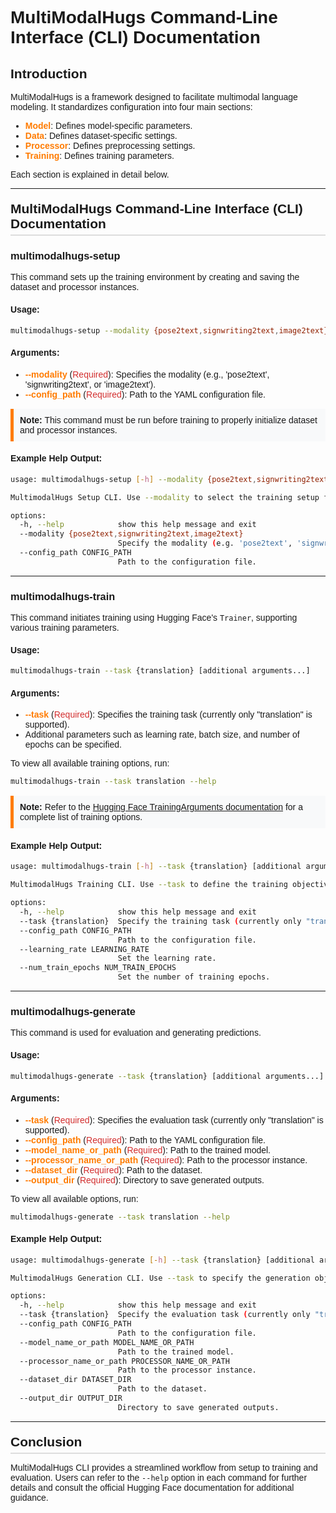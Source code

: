 # MultiModalHugs Command-Line Interface (CLI) Documentation

<style>
  body {
    font-family: Arial, sans-serif;
  }
  .section-header {
    font-size: 1.5em;
    font-weight: bold;
    margin-top: 20px;
    padding-bottom: 5px;
    border-bottom: 2px solid #ddd;
  }
  .argument {
    font-weight: bold;
    color: #ff7b00;
  }
  .optional {
    color: #0066cc;
  }
  .required {
    color: #d32f2f;
  }
  .note {
    background-color: #f8f9fa;
    border-left: 5px solid #ff7b00;
    padding: 10px;
    margin: 15px 0;
  }
</style>

## Introduction

MultiModalHugs is a framework designed to facilitate multimodal language modeling. It standardizes configuration into four main sections:

- <span class="argument">Model</span>: Defines model-specific parameters.
- <span class="argument">Data</span>: Defines dataset-specific settings.
- <span class="argument">Processor</span>: Defines preprocessing settings.
- <span class="argument">Training</span>: Defines training parameters.

Each section is explained in detail below.

---

<div class="section-header">MultiModalHugs Command-Line Interface (CLI) Documentation</div>

### multimodalhugs-setup

This command sets up the training environment by creating and saving the dataset and processor instances.

#### Usage:

```bash
multimodalhugs-setup --modality {pose2text,signwriting2text,image2text} --config_path CONFIG_PATH
```

#### Arguments:

- <span class="argument">--modality</span> (<span class="required">Required</span>): Specifies the modality (e.g., 'pose2text', 'signwriting2text', or 'image2text').
- <span class="argument">--config_path</span> (<span class="required">Required</span>): Path to the YAML configuration file.

<div class="note">
  <b>Note:</b> This command must be run before training to properly initialize dataset and processor instances.
</div>

#### Example Help Output:

```bash
usage: multimodalhugs-setup [-h] --modality {pose2text,signwriting2text,image2text} --config_path CONFIG_PATH

MultimodalHugs Setup CLI. Use --modality to select the training setup for a given modality.

options:
  -h, --help            show this help message and exit
  --modality {pose2text,signwriting2text,image2text}
                        Specify the modality (e.g. 'pose2text', 'signwriting2text', or 'image2text').
  --config_path CONFIG_PATH
                        Path to the configuration file.
```

---

### multimodalhugs-train

This command initiates training using Hugging Face's `Trainer`, supporting various training parameters.

#### Usage:

```bash
multimodalhugs-train --task {translation} [additional arguments...]
```

#### Arguments:

- <span class="argument">--task</span> (<span class="required">Required</span>): Specifies the training task (currently only "translation" is supported).
- Additional parameters such as learning rate, batch size, and number of epochs can be specified.

To view all available training options, run:

```bash
multimodalhugs-train --task translation --help
```

<div class="note">
  <b>Note:</b> Refer to the <a href="https://huggingface.co/docs/transformers/v4.49.0/en/main_classes/trainer#transformers.TrainingArguments">Hugging Face TrainingArguments documentation</a> for a complete list of training options.
</div>

#### Example Help Output:

```bash
usage: multimodalhugs-train [-h] --task {translation} [additional arguments...]

MultimodalHugs Training CLI. Use --task to define the training objective.

options:
  -h, --help            show this help message and exit
  --task {translation}  Specify the training task (currently only "translation" is supported).
  --config_path CONFIG_PATH
                        Path to the configuration file.
  --learning_rate LEARNING_RATE
                        Set the learning rate.
  --num_train_epochs NUM_TRAIN_EPOCHS
                        Set the number of training epochs.
```

---

### multimodalhugs-generate

This command is used for evaluation and generating predictions.

#### Usage:

```bash
multimodalhugs-generate --task {translation} [additional arguments...]
```

#### Arguments:

- <span class="argument">--task</span> (<span class="required">Required</span>): Specifies the evaluation task (currently only "translation" is supported).
- <span class="argument">--config_path</span> (<span class="required">Required</span>): Path to the YAML configuration file.
- <span class="argument">--model_name_or_path</span> (<span class="required">Required</span>): Path to the trained model.
- <span class="argument">--processor_name_or_path</span> (<span class="required">Required</span>): Path to the processor instance.
- <span class="argument">--dataset_dir</span> (<span class="required">Required</span>): Path to the dataset.
- <span class="argument">--output_dir</span> (<span class="required">Required</span>): Directory to save generated outputs.

To view all available options, run:

```bash
multimodalhugs-generate --task translation --help
```

#### Example Help Output:

```bash
usage: multimodalhugs-generate [-h] --task {translation} [additional arguments...]

MultimodalHugs Generation CLI. Use --task to specify the generation objective.

options:
  -h, --help            show this help message and exit
  --task {translation}  Specify the evaluation task (currently only "translation" is supported).
  --config_path CONFIG_PATH
                        Path to the configuration file.
  --model_name_or_path MODEL_NAME_OR_PATH
                        Path to the trained model.
  --processor_name_or_path PROCESSOR_NAME_OR_PATH
                        Path to the processor instance.
  --dataset_dir DATASET_DIR
                        Path to the dataset.
  --output_dir OUTPUT_DIR
                        Directory to save generated outputs.
```

---

<div class="section-header">Conclusion</div>

MultiModalHugs CLI provides a streamlined workflow from setup to training and evaluation. Users can refer to the `--help` option in each command for further details and consult the official Hugging Face documentation for additional guidance.
